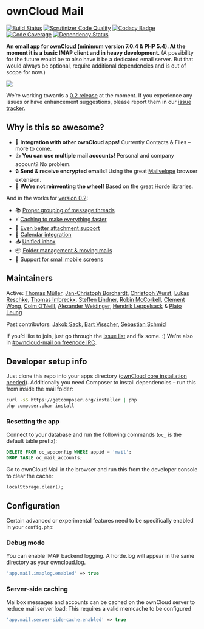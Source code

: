 # ownCloud Mail

[![Build Status](https://travis-ci.org/owncloud/mail.svg?branch=master)](https://travis-ci.org/owncloud/mail)
[![Scrutinizer Code Quality](https://scrutinizer-ci.com/g/owncloud/mail/badges/quality-score.png?b=master)](https://scrutinizer-ci.com/g/owncloud/mail/?branch=master)
[![Codacy Badge](https://www.codacy.com/project/badge/de0109e43ed44e5fb1f8168a9b56c2f3)](https://www.codacy.com/app/thomas-mueller/mail)
[![Code Coverage](https://scrutinizer-ci.com/g/owncloud/mail/badges/coverage.png?b=master)](https://scrutinizer-ci.com/g/owncloud/mail/?branch=master)
[![Dependency Status](https://www.versioneye.com/user/projects/54e50fadd1ec5734f400078a/badge.svg?style=flat)](https://www.versioneye.com/user/projects/54e50fadd1ec5734f400078a)

**An email app for [ownCloud](https://owncloud.org) (minimum version 7.0.4 & PHP 5.4). At the moment it is a basic IMAP client and in heavy development.** (A possibility for the future would be to also have it be a dedicated email server. But that would always be optional, require additional dependencies and is out of scope for now.)

![](https://raw.githubusercontent.com/owncloud/screenshots/master/mail/mail.png)

We’re working towards a [0.2 release](https://github.com/owncloud/mail/milestones/0.2) at the moment. If you experience any issues or have enhancement suggestions, please report them in our [issue tracker](https://github.com/owncloud/mail/issues).


## Why is this so awesome?

* :rocket: **Integration with other ownCloud apps!** Currently Contacts & Files – more to come.
* :+1: **You can use multiple mail accounts!** Personal and company account? No problem.
* :lock: **Send & receive encrypted emails!** Using the great [Mailvelope](https://mailvelope.com) browser extension.
* :see_no_evil: **We’re not reinventing the wheel!** Based on the great [Horde](http://horde.org) libraries.

And in the works for [version 0.2](https://github.com/owncloud/mail/milestones/0.2):
* :books: [Proper grouping of message threads](https://github.com/owncloud/mail/issues/21)
* :zap: [Caching to make everything faster](https://github.com/owncloud/mail/issues/480)
* :paperclip: [Even better attachment support](https://github.com/owncloud/mail/issues/462)
* :date: [Calendar integration](https://github.com/owncloud/mail/issues/79)
* :inbox_tray: [Unified inbox](https://github.com/owncloud/mail/issues/120)
* :package: [Folder management & moving mails](https://github.com/owncloud/mail/issues/411)
* :iphone: [Support for small mobile screens](https://github.com/owncloud/mail/issues/457)


## Maintainers

Active: [Thomas Müller](https://github.com/DeepDiver1975), [Jan-Christoph Borchardt](https://github.com/jancborchardt), [Christoph Wurst](https://github.com/wurstchristoph), [Lukas Reschke](https://github.com/LukasReschke), [Thomas Imbreckx](https://github.com/zinks-), [Steffen Lindner](https://github.com/Gomez), [Robin McCorkell](https://github.com/Xenopathic), [Clement Wong](https://github.com/clementhk), [Colm O’Neill](https://github.com/colmoneill), [Alexander Weidinger](https://github.com/irgendwie), [Hendrik Leppelsack](https://github.com/Henni) & [Plato Leung](https://github.com/PoPoutdoor)

Past contributors: [Jakob Sack](https://github.com/jakobsack), [Bart Visscher](https://github.com/bartv2), [Sebastian Schmid](https://github.com/sebastian-schmid)

If you’d like to join, just go through the [issue list](https://github.com/owncloud/mail/issues) and fix some. :) We’re also in [#owncloud-mail on freenode IRC](https://webchat.freenode.net/?channels=owncloud-mail).


## Developer setup info

Just clone this repo into your apps directory ([ownCloud core installation needed](https://doc.owncloud.org/server/8.1/developer_manual/general/devenv.html)). Additionally you need Composer to install dependencies – run this from inside the mail folder:
```bash
curl -sS https://getcomposer.org/installer | php
php composer.phar install
```

### Resetting the app
Connect to your database and run the following commands (`oc_` is the default table prefix):
```sql
DELETE FROM oc_appconfig WHERE appid = 'mail';
DROP TABLE oc_mail_accounts;
```

Go to ownCloud Mail in the browser and run this from the developer console to clear the cache:
```
localStorage.clear();
```


## Configuration

Certain advanced or experimental features need to be specifically enabled in your `config.php`:

### Debug mode
You can enable IMAP backend logging. A horde.log will appear in the same directory as your owncloud.log.
```php
'app.mail.imaplog.enabled' => true
```

### Server-side caching
Mailbox messages and accounts can be cached on the ownCloud server to reduce mail server load:
This requires a valid memcache to be configured
```php
'app.mail.server-side-cache.enabled' => true
```
